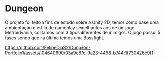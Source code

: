 # Dungeon

O projeto foi feito a fins de estudo sobre a Unity 2D, temos como base uma ambientação e estilo de gameplay semelhantes aos de um jogo Metroidvania, contamos com 3 tipos diferentes de inimigos. O jogo possui 5 fases sendo que na última temos uma Bossfight.

https://github.com/FelipeDiaS2/Dungeon-Portfolio1/assets/104640690/03a9c67c-9a23-4496-b744-1f730426c9f1

